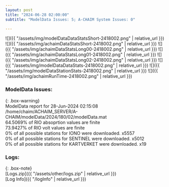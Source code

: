 ```yaml
---
layout: post
title: "2024-06-28 02:00:00"
subtitle: "ModelData Issues: 5; A-CHAIM System Issues: 0"

---
```


![]({{ "/assets/img/modelDataDataStatsShort-2418002.png" | relative_url }})
![]({{ "/assets/img/achaimDataStatsShort-2418002.png" | relative_url }})
![]({{ "/assets/img/achaimDataStatsLong00-2418002.png" | relative_url }})
![]({{ "/assets/img/achaimDataStatsLong01-2418002.png" | relative_url }})
![]({{ "/assets/img/achaimDataStatsLong02-2418002.png" | relative_url }})
![]({{ "/assets/img/modelDataDataStats-2418002.png" | relative_url }})
![]({{ "/assets/img/modelDataStationStats-2418002.png" | relative_url }})
![]({{ "/assets/img/achaimRunTime-2418002.png" | relative_url }})


### ModelData Issues:  
  
{: .box-warning}  
 ModelData report for 28-Jun-2024 02:15:08   
 /home/chaim/ACHAIM_SERVER/A-CHAIM/modelData/2024/180/02/modelData.mat   
 64.5069% of RIO absoprtion values are finite   
 73.9427% of RIO volt values are finite   
 0% of all possible stations for IONO were downloaded. x5557   
 0% of all possible stations for SENTINEL were downloaded. x5012   
 0% of all possible stations for KARTVERKET were downloaded. x19   
  


### Logs:  
  
{: .box-note}  
[Logs.zip]({{ "/assets/other/logs.zip" | relative_url }})  
[Log Info]({{ "/logInfo" | relative_url }})  
